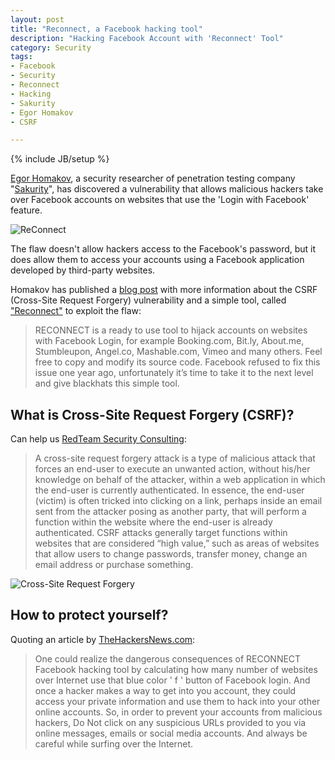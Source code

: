 ```yaml
---
layout: post
title: "Reconnect, a Facebook hacking tool"
description: "Hacking Facebook Account with 'Reconnect' Tool"
category: Security
tags: 
- Facebook
- Security
- Reconnect
- Hacking
- Sakurity
- Egor Homakov
- CSRF

---
```

{% include JB/setup %}

[Egor Homakov](https://twitter.com/homakov), a security researcher of penetration testing company "[Sakurity](http://sakurity.com/)", has discovered a vulnerability that allows malicious hackers take over Facebook accounts on websites that use the 'Login with Facebook' feature.

![ReConnect](http://sakurity.com/img/reconnect.png)
<!-- more -->

The flaw doesn't allow hackers access to the Facebook's password, but it does allow them to access your accounts using a Facebook application developed by third-party websites.

Homakov has published a [blog post](http://sakurity.com/blog/2015/03/05/RECONNECT.html) with more information about the CSRF (Cross-Site Request Forgery) vulnerability and a simple tool, called ["Reconnect"](http://sakurity.com/reconnect) to exploit the flaw:

>RECONNECT is a ready to use tool to hijack accounts on websites with Facebook Login, for example Booking.com, Bit.ly, About.me, Stumbleupon, Angel.co, Mashable.com, Vimeo and many others. Feel free to copy and modify its source code. Facebook refused to fix this issue one year ago, unfortunately it’s time to take it to the next level and give blackhats this simple tool. 

What is Cross-Site Request Forgery (CSRF)?
---
Can help us [RedTeam Security Consulting](http://www.redteamsecure.com/labs/post/66/Demystifying-Cross-Site-Request-Forgery):

>A cross-site request forgery attack is a type of malicious attack that forces an end-user to execute an unwanted action, without his/her knowledge on behalf of the attacker, within a web application in which the end-user is currently authenticated.
In essence, the end-user (victim) is often tricked into clicking on a link, perhaps inside an email sent from the attacker posing as another party, that will perform a function within the website where the end-user is already authenticated. CSRF attacks generally target functions within websites that are considered “high value,” such as areas of websites that allow users to change passwords, transfer money, change an email address or purchase something.

![Cross-Site Request Forgery](http://www.redteamsecure.com/images/labs/csrf.png)

How to protect yourself?
---
Quoting an article by [TheHackersNews.com](http://thehackernews.com/2015/03/facebook-hacking-tool.html):

> One could realize the dangerous consequences of RECONNECT Facebook hacking tool by calculating how many number of websites over Internet use that blue color ' f ' button of Facebook login. And once a hacker makes a way to get into you account, they could access your private information and use them to hack into your other online accounts.
So, in order to prevent your accounts from malicious hackers, Do Not click on any suspicious URLs provided to you via online messages, emails or social media accounts. And always be careful while surfing over the Internet.
